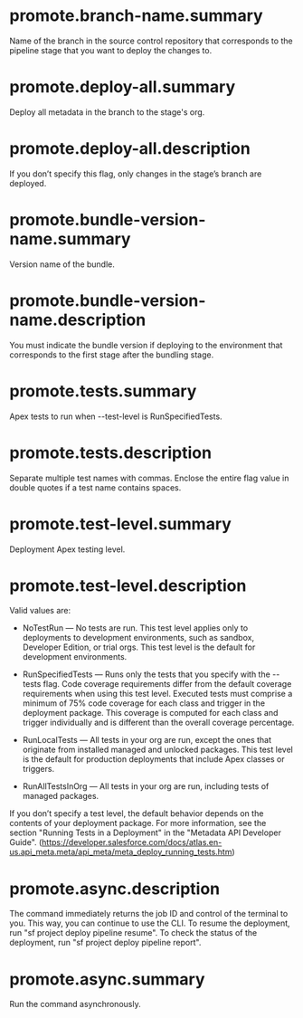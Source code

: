 # promote.branch-name.summary

Name of the branch in the source control repository that corresponds to the pipeline stage that you want to deploy the changes to.

# promote.deploy-all.summary

Deploy all metadata in the branch to the stage's org.

# promote.deploy-all.description

If you don’t specify this flag, only changes in the stage’s branch are deployed.

# promote.bundle-version-name.summary

Version name of the bundle.

# promote.bundle-version-name.description

You must indicate the bundle version if deploying to the environment that corresponds to the first stage after the bundling stage.

# promote.tests.summary

Apex tests to run when --test-level is RunSpecifiedTests.

# promote.tests.description

Separate multiple test names with commas. Enclose the entire flag value in double quotes if a test name contains spaces.

# promote.test-level.summary

Deployment Apex testing level.

# promote.test-level.description

Valid values are:

- NoTestRun — No tests are run. This test level applies only to deployments to development environments, such as sandbox, Developer Edition, or trial orgs. This test level is the default for development environments.

- RunSpecifiedTests — Runs only the tests that you specify with the --tests flag. Code coverage requirements differ from the default coverage requirements when using this test level. Executed tests must comprise a minimum of 75% code coverage for each class and trigger in the deployment package. This coverage is computed for each class and trigger individually and is different than the overall coverage percentage.

- RunLocalTests — All tests in your org are run, except the ones that originate from installed managed and unlocked packages. This test level is the default for production deployments that include Apex classes or triggers.

- RunAllTestsInOrg — All tests in your org are run, including tests of managed packages.

If you don’t specify a test level, the default behavior depends on the contents of your deployment package. For more information, see the section "Running Tests in a Deployment" in the "Metadata API Developer Guide". (https://developer.salesforce.com/docs/atlas.en-us.api_meta.meta/api_meta/meta_deploy_running_tests.htm) 

# promote.async.description

The command immediately returns the job ID and control of the terminal to you. This way, you can continue to use the CLI. To resume the deployment, run "sf project deploy pipeline resume". To check the status of the deployment, run "sf project deploy pipeline report".

# promote.async.summary

Run the command asynchronously.
